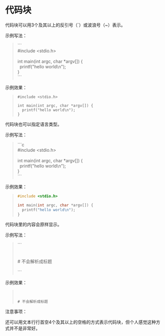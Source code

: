 # 代码块

代码块可以用3个及其以上的反引号（`）或波浪号（~）表示。

示例写法：

> \`\`\`\
> #include <stdio.h>\
> \
> int main(int argc, char *argv[]) {\
> &ensp;printf("hello world\n");\
> }\
> \`\`\`

示例效果：

> ```
> #include <stdio.h>
>
> int main(int argc, char *argv[]) {
>   printf("hello world\n");
> }
> ```

代码块也可以指定语言类型。

示例写法：

> \`\`\`c\
> #include <stdio.h>\
> \
> int main(int argc, char *argv[]) {\
> &ensp;printf("hello world\n");\
> }\
> \`\`\`

示例效果：

> ```c
> #include <stdio.h>
>
> int main(int argc, char *argv[]) {
>   printf("hello world\n");
> }
> ```

代码块里的内容会原样显示。

示例写法：

> \`\`\`\
> \
> \
> \# 不会解析成标题\
> \
> \`\`\`

示例效果：

> ```
> 
> 
> # 不会解析成标题
> 
> ```

注意事项：

还可以用文本行行首空4个及其以上的空格的方式表示代码块，但个人感觉这种方式并不是非常好。